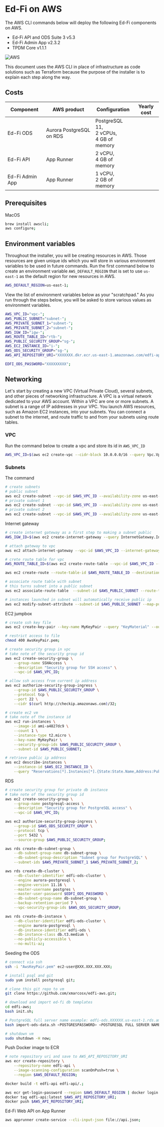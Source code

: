 # Ed-Fi on AWS
The AWS CLI commands below will deploy the following Ed-Fi components on AWS.

* Ed-Fi API and ODS Suite 3 v5.3
* Ed-Fi Admin App v2.3.2
* TPDM Core v1.1.1

![AWS](/img/aws.png)

This document uses the AWS CLI in place of infrastructure as code solutions such as Terraform because the purpose of the installer is to explain each step along the way.

## Costs
| Component             | AWS product | Configuration                                   | Yearly cost            |
| --------------------- | -------------------- | ----------------------------------------------- | ---------------------- |
| Ed-Fi ODS             | Aurora PostgreSQL on RDS            | PostgreSQL 11,<br>2 vCPUs,<br>4 GB of memory      |               |
| Ed-Fi API             | App Runner                       | 2 vCPU,<br>4 GB of memory                                                         |  |
| Ed-Fi Admin App       | App Runner                       | 1 vCPU,<br>2 GB of memory                                                         |  |

## Prerequisites
MacOS
```sh
brew install awscli;
aws configure;
```


## Environment variables
Throughout the installer, you will be creating resources in AWS. Those resources are given unique ids which you will store in various environment variables to be used in future commands. Run the first command below to create an environment variable `AWS_DEFAULT_REGION` that is set to use `us-east-1` as the default region for new resources in AWS.

```sh
AWS_DEFAULT_REGION=us-east-1;
```

View the list of environment variables below as your "scratchpad." As you run through the steps below, you will be asked to store various values as environment variables.
```sh
AWS_VPC_ID="vpc-";
AWS_PUBLIC_SUBNET="subnet-";
AWS_PRIVATE_SUBNET_1="subnet-";
AWS_PRIVATE_SUBNET_2="subnet-";
AWS_IGW_ID="igw-";
AWS_ROUTE_TABLE_ID="rtb-";
AWS_PUBLIC_SECURITY_GROUP="sg-";
AWS_EC2_INSTANCE_ID="i-";
AWS_ODS_SECURITY_GROUP="sg-";
AWS_API_REPOSITORY_URI="XXXXXXX.dkr.ecr.us-east-1.amazonaws.com/edfi-api";

EDFI_ODS_PASSWORD="XXXXXXXXX";
```


## Networking
Let's start by creating a new VPC (Virtual Private Cloud), several subnets, and other pieces of networking infrastructure. A VPC is a virtual network dedicated to your AWS account. Within a VPC are one or more subnets. A subnet is a range of IP addresses in your VPC. You launch AWS resources, such as Amazon EC2 instances, into your subnets. You can connect a subnet to the internet, and route traffic to and from your subnets using route tables.

### VPC
Run the command below to create a vpc and store its id in `AWS_VPC_ID`
```sh
AWS_VPC_ID=$(aws ec2 create-vpc --cidr-block 10.0.0.0/16 --query Vpc.VpcId --output text);
```

### Subnets
The command 
```sh
# create subnets
# public subnet
aws ec2 create-subnet --vpc-id $AWS_VPC_ID --availability-zone us-east-1a --cidr-block 10.0.0.0/24;
# private subnet 1
aws ec2 create-subnet --vpc-id $AWS_VPC_ID --availability-zone us-east-1b --cidr-block 10.0.1.0/24;
# private subnet 2
aws ec2 create-subnet --vpc-id $AWS_VPC_ID --availability-zone us-east-1c --cidr-block 10.0.2.0/24;
```

Internet gateway
```sh
# create internet gateway as a first step to making a subnet public
AWS_IGW_ID=$(aws ec2 create-internet-gateway --query InternetGateway.InternetGatewayId --output text);

# attach gateway to vpc
aws ec2 attach-internet-gateway --vpc-id $AWS_VPC_ID --internet-gateway-id $AWS_IGW_ID;

# crete route table for vpc
AWS_ROUTE_TABLE_ID=$(aws ec2 create-route-table --vpc-id $AWS_VPC_ID --query RouteTable.RouteTableId --output text);

aws ec2 create-route --route-table-id $AWS_ROUTE_TABLE_ID --destination-cidr-block 0.0.0.0/0 --gateway-id $AWS_IGW_ID;

# associate route table with subnet
# this turns subnet into a public subnet
aws ec2 associate-route-table  --subnet-id $AWS_PUBLIC_SUBNET --route-table-id $AWS_ROUTE_TABLE_ID;

# instances launched in subnet will automatically receive public ip
aws ec2 modify-subnet-attribute --subnet-id $AWS_PUBLIC_SUBNET --map-public-ip-on-launch;
```

EC2 jumpbox
```sh
# create ssh key file
aws ec2 create-key-pair --key-name MyKeyPair --query "KeyMaterial" --output text > AwsKeyPair.pem;

# restrict access to file
chmod 400 AwsKeyPair.pem;

# create security group in vpc
# take note of the security group id
aws ec2 create-security-group \
    --group-name SSHAccess \
    --description "Security group for SSH access" \
    --vpc-id $AWS_VPC_ID;

# allow ssh access from current ip address
aws ec2 authorize-security-group-ingress \
    --group-id $AWS_PUBLIC_SECURITY_GROUP \
    --protocol tcp \
    --port 22 \
    --cidr $(curl http://checkip.amazonaws.com)/32;

# create ec2 vm
# take note of the instance id
aws ec2 run-instances \
    --image-id ami-a4827dc9 \
    --count 1 \
    --instance-type t2.micro \
    --key-name MyKeyPair \
    --security-group-ids $AWS_PUBLIC_SECURITY_GROUP \
    --subnet-id $AWS_PUBLIC_SUBNET;

# retrieve public ip address
aws ec2 describe-instances \
    --instance-id $AWS_EC2_INSTANCE_ID \
    --query "Reservations[*].Instances[*].{State:State.Name,Address:PublicIpAddress}";
```


RDS
```sh
# create security group for private db instance
# take note of the security group id
aws ec2 create-security-group \
    --group-name postgresql-access \
    --description "Security group for PostgreSQL access" \
    --vpc-id $AWS_VPC_ID;

aws ec2 authorize-security-group-ingress \
    --group-id $AWS_ODS_SECURITY_GROUP \
    --protocol tcp \
    --port 5432 \
    --source-group $AWS_PUBLIC_SECURITY_GROUP;

aws rds create-db-subnet-group \
    --db-subnet-group-name db-subnet-group \
    --db-subnet-group-description "Subnet group for PostgreSQL" \
    --subnet-ids $AWS_PRIVATE_SUBNET_1 $AWS_PRIVATE_SUBNET_2;

aws rds create-db-cluster \
    --db-cluster-identifier edfi-ods-cluster \
    --engine aurora-postgresql \
    --engine-version 11.16 \
    --master-username postgres \
    --master-user-password $EDFI_ODS_PASSWORD \
    --db-subnet-group-name db-subnet-group \
    --backup-retention-period 7 \
    --vpc-security-group-ids $AWS_ODS_SECURITY_GROUP;

aws rds create-db-instance \
    --db-cluster-identifier edfi-ods-cluster \
    --engine aurora-postgresql \
    --db-instance-identifier edfi-ods \
    --db-instance-class db.t3.medium \
    --no-publicly-accessible \
    --no-multi-az;
```

Seeding the ODS
```sh
# connect via ssh
ssh -i "AwsKeyPair.pem" ec2-user@XXX.XXX.XXX.XXX;

# install psql and git
sudo yum install postgresql git;

# clone this git repo to vm
git clone https://github.com/xmarcosx/edfi-aws.git;

# download and import ed-fi db templates
cd edfi-aws;
bash init.sh;

# PostgreSQL full server name example: edfi-ods.XXXXXX.us-east-1.rds.amazonaws.com
bash import-ods-data.sh <POSTGRESPASSWORD> <POSTGRESQL FULL SERVER NAME> # DEV TODO: replace with postgres password

# shutdown vm
sudo shutdown -H now;
```

Push Docker image to ECR
```sh
# note repository uri and save to AWS_API_REPOSITORY_URI
aws ecr create-repository \
    --repository-name edfi-api \
    --image-scanning-configuration scanOnPush=true \
    --region $AWS_DEFAULT_REGION;

docker build -t edfi-api edfi-api/.;

aws ecr get-login-password --region $AWS_DEFAULT_REGION | docker login --username AWS --password-stdin XXXXXXXXX.dkr.ecr.us-east-1.amazonaws.com;
docker tag edfi-api:latest $AWS_API_REPOSITORY_URI;
docker push $AWS_API_REPOSITORY_URI;
```

Ed-Fi Web API on App Runner
```sh
aws apprunner create-service --cli-input-json file://api.json;
```
